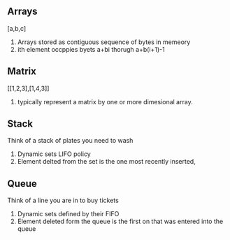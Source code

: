## Arrays

[a,b,c]

1. Arrays stored as contiguous sequence of bytes in memeory
2. ith element occppies byets a+bi thorugh a+b(i+1)-1

## Matrix

[[1,2,3],[1,4,3]]

1. typically represent a matrix by one or more dimesional array.

## Stack

Think of a stack of plates you need to wash

1. Dynamic sets LIFO policy
2. Element delted from the set is the one most recently inserted,

## Queue

Think of a line you are in to buy tickets

1. Dynamic sets defined by their FIFO
2. Element deleted form the queue is the first on that was entered into the queue
